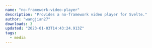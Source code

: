 ```yaml
---
name: "no-framework-video-player"
description: "Provides a no-framework video player for Svelte."
author: "wangjian27"
downloads: 3
updated: "2023-01-03T14:43:24.913Z"
tags: 
  - media
---
```


